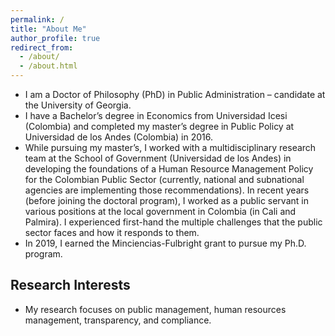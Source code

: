 ```yaml
---
permalink: /
title: "About Me"
author_profile: true
redirect_from: 
  - /about/
  - /about.html
---
```


  * I am a Doctor of Philosophy (PhD) in Public Administration – candidate at the University of Georgia. 
  * I have a Bachelor’s degree in Economics from Universidad Icesi (Colombia) and completed my master’s degree in Public Policy at Universidad de los Andes (Colombia) in 2016. 
 * While pursuing my master’s, I worked with a multidisciplinary research team at the School of Government (Universidad de los Andes) in developing the foundations of a Human Resource Management Policy for the Colombian Public Sector (currently, national and subnational agencies are implementing those recommendations). In recent years (before joining the doctoral program), I worked as a public servant in various positions at the local government in Colombia (in Cali and Palmira). I experienced first-hand the multiple challenges that the public sector faces and how it responds to them. 
  * In 2019, I earned the Minciencias-Fulbright grant to pursue my Ph.D. program.

## Research Interests
  * My research focuses on public management, human resources management, transparency, and compliance.
